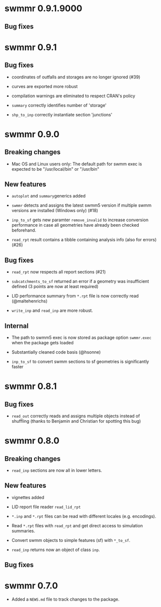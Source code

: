 # swmmr 0.9.1.9000

## Bug fixes

# swmmr 0.9.1

## Bug fixes

* coordinates of outfalls and storages are no longer ignored (#39)

* curves are exported more robust

* compilation warnings are eliminated to respect CRAN's policy

* `summary` correctly identifies number of 'storage'

* `shp_to_inp` correctly instantiate section 'junctions'

# swmmr 0.9.0

## Breaking changes

* Mac OS and Linux users only: The default path for swmm exec is expected to be "/usr/local/bin" or "/usr/bin"

## New features

* `autoplot` and `summary`generics added

* `swmmr` detects and assigns the latest swmm5 version if multiple swmm versions are installed (Windows only) (#18)

* `inp_to_sf` gets new paramter `remove_invalid` to increase conversion performance in case all geometries have already been checked beforehand.

* `read_rpt` result contains a tibble containing analysis info (also for errors) (#26)

## Bug fixes

* `read_rpt` now respects all report sections (#21)

* `subcatchments_to_sf` returned an error if a geometry was insufficient defined (3 points are now at least required)

* LID performance summary from `*.rpt` file is now correctly read (@maltehenrichs)

* `write_inp` and `read_inp` are more robust.

## Internal

* The path to swmm5 exec is now stored as package option `swmmr.exec` when the package gets loaded

* Substantially cleaned code basis (@hsonne)

* `inp_to_sf` to convert swmm sections to sf geometries is significantly faster

# swmmr 0.8.1

## Bug fixes

* `read_out` correctly reads and assigns multiple objects instead of shuffling (thanks to Benjamin and Christian for spotting this bug)

# swmmr 0.8.0

## Breaking changes

* `read_inp` sections are now all in lower letters.

## New features

* vignettes added

* LID report file reader `read_lid_rpt`

* `*.inp` and `*.rpt` files can be read with different locales (e.g. encodings).

* Read `*.rpt` files with `read_rpt` and get direct access to simulation summaries.

* Convert swmm objects to simple features (sf) with `*_to_sf`.

* `read_inp` returns now an object of class `inp`.

## Bug fixes

# swmmr 0.7.0

* Added a `NEWS.md` file to track changes to the package.



